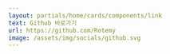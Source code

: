 ```yaml
---
layout: partials/home/cards/components/link
text: Github 바로가기
url: https://github.com/Rotemy
image: /assets/img/socials/github.svg
---
```

